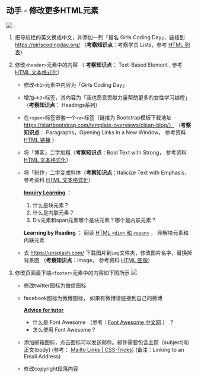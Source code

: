 ## 动手 - 修改更多HTML元素

![](http://wy.codingirlsclub.com/blog/2017-06-11-213738.jpg)

1. 把导航栏的英文换成中文，并添加一列「报名 Girls Coding Day」，链接到  https://girlscodingday.org/ （**考察知识点**：考察学员 Lists，参考 [HTML 列表](http://www.w3school.com.cn/html/html_lists.asp)）

2. 修改`<header>`元素中的内容 （ **考察知识点**： Text-Based Element ,  参考 [HTML 文本格式化](http://www.w3school.com.cn/html/html_formatting.asp)）

   - 修改`<h1>`元素中内容为「Girls Coding Day」

   - 增加`<h3>`标签，其内容为「我也愿意贡献力量帮助更多的女性学习编程」 （**考察知识点**： Headings系列）

   - 在`<span>`标签嵌套一个`<a>`标签（链接为 Bootstrap模板下载地址 https://startbootstrap.com/template-overviews/clean-blog/）   （**考察知识点**： Paragraphs，Opening Links in a New Window， 参考资料 [HTML 链接](http://www.w3school.com.cn/html/html_links.asp) ）

   - 将「博客」二字加粗（**考察知识点**：Bold Text with Strong， 参考资料 [HTML 文本格式化](http://www.w3school.com.cn/html/html_formatting.asp)）

   - 将「制作」二字变成斜体（**考察知识点**：Italicize Text with Emphasis， 参考资料 [HTML 文本格式化](http://www.w3school.com.cn/html/html_formatting.asp)）

     **<u>Inquiry Learning</u>** ：

     1. 什么是块元素？
     2. 什么是内联元素？
     3. Div元素和span元素哪个是块元素？哪个是内联元素？

     **Learning by Reading** ： 阅读 [HTML `<div>` 和 `<span>`](http://www.w3school.com.cn/html/html_blocks.asp) ， 理解块元素和内联元素

   - 去 https://unsplash.com/ 下载图片到`img`文件夹，修改图片名字，替换掉背景图 （**考察知识点**：Image， 参考资料 [HTML 图像](http://www.w3school.com.cn/html/html_images.asp)）

3. 修改页面最下端`<footer>`元素中的内容如下图所示
 ![](http://wy.codingirlsclub.com/blog/2017-07-01-040619.jpg)

   - 修改twitter图标为微信图标

   - facebook图标为微博图标， 如果有微博请链接到自己的微博

     <u>**Advice for tutor**</u>

     - 什么是 Font Awesome （参考：[Font Awesome 中文网](http://www.fontawesome.com.cn/get-started/) ） ？
     - 怎么使用 Font Awesome ?

   - 添加邮箱图标，点击图标可以发送邮件。邮件需要包含主题（subject)和正文(body)  (参考： [Mailto Links | CSS-Tricks](https://css-tricks.com/snippets/html/mailto-links/)) (备注：Linking to an Email Address)

   - 修改copyright段落内容
